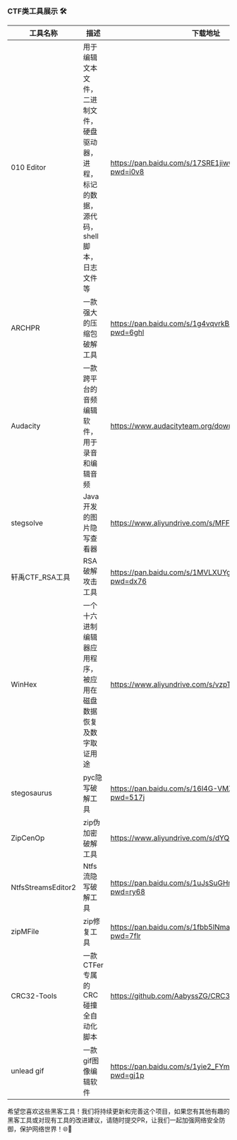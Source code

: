 ### CTF类工具展示 🛠️



| 工具名称       | 描述                                              | 下载地址                                                                                                     |
|------------|-------------------------------------------------|----------------------------------------------------------------------------------------------------------|
| 010 Editor | 用于编辑文本文件，二进制文件，硬盘驱动器，进程，标记的数据，源代码，shell脚本，日志文件等 |https://pan.baidu.com/s/17SRE1jiwOk9nYfMT7VCFzw?pwd=i0v8|
|ARCHPR| 一款强大的压缩包破解工具                                    |https://pan.baidu.com/s/1g4vqvrkBFkwou9Bq0WW_Dw?pwd=6ghl|
|Audacity| 一款跨平台的音频编辑软件，用于录音和编辑音频                          |https://www.audacityteam.org/download/|
|stegsolve| Java开发的图片隐写查看器                                  |https://www.aliyundrive.com/s/MFFRnbnZiX3|
|轩禹CTF_RSA工具| RSA破解攻击工具                                       |https://pan.baidu.com/s/1MVLXUYgfrK8AtM0iDq6tRQ?pwd=dx76|
|WinHex| 一个十六进制编辑器应用程序，被应用在磁盘数据恢复及数字取证用途                 |https://www.aliyundrive.com/s/vzpTKLJstNo|
|stegosaurus| pyc隐写破解工具                                       |https://pan.baidu.com/s/16l4G-VMXRFekJ4FdJQAg7A?pwd=517j|
|ZipCenOp| zip伪加密破解工具                                      |https://www.aliyundrive.com/s/dYQd9sBBiWa|
|NtfsStreamsEditor2| Ntfs流隐写破解工具                                     |https://pan.baidu.com/s/1uJsSuGHmaN38KC07Jja_2g?pwd=ry68|
|zipMFile| zip修复工具                                         |https://pan.baidu.com/s/1fbb5lNmaftPYiCV-D7eexQ?pwd=7flr|
|CRC32-Tools| 一款CTFer专属的CRC碰撞全自动化脚本                           |https://github.com/AabyssZG/CRC32-Tools|
|unlead gif| 一款gif图像编辑软件                                     |https://pan.baidu.com/s/1yie2_FYm2Ytm2nrujw_5Qg?pwd=gj1p|

希望您喜欢这些黑客工具！我们将持续更新和完善这个项目，如果您有其他有趣的黑客工具或对现有工具的改进建议，请随时提交PR，让我们一起加强网络安全防御，保护网络世界！🌐💪
